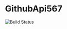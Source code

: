 # GithubApi567
[![Build Status](https://app.travis-ci.com/akshay680/GithubApi567.svg?branch=main)](https://app.travis-ci.com/akshay680/GithubApi567)
